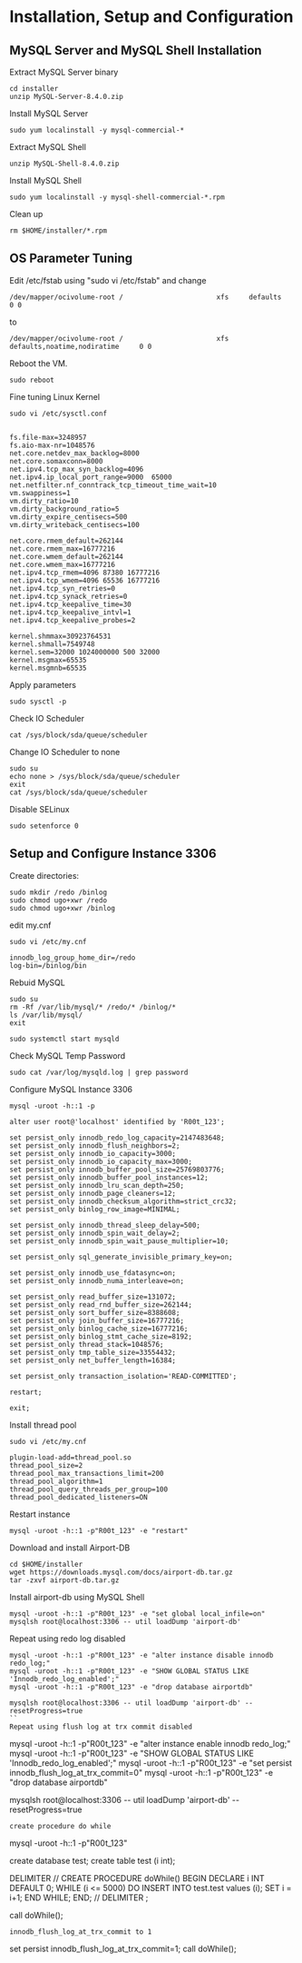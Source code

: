 # Installation, Setup and Configuration
## MySQL Server and MySQL Shell Installation
Extract MySQL Server binary
```
cd installer
unzip MySQL-Server-8.4.0.zip
```
Install MySQL Server
```
sudo yum localinstall -y mysql-commercial-*
```
Extract MySQL Shell
```
unzip MySQL-Shell-8.4.0.zip
```
Install MySQL Shell
```
sudo yum localinstall -y mysql-shell-commercial-*.rpm
```
Clean up
```
rm $HOME/installer/*.rpm
```
## OS Parameter Tuning
Edit /etc/fstab using "sudo vi /etc/fstab" and change 
```
/dev/mapper/ocivolume-root /                       xfs     defaults        0 0
```
to
```
/dev/mapper/ocivolume-root /                       xfs     defaults,noatime,nodiratime     0 0
```
Reboot the VM.
```
sudo reboot
```
Fine tuning Linux Kernel
```
sudo vi /etc/sysctl.conf


fs.file-max=3248957
fs.aio-max-nr=1048576
net.core.netdev_max_backlog=8000
net.core.somaxconn=8000
net.ipv4.tcp_max_syn_backlog=4096
net.ipv4.ip_local_port_range=9000  65000
net.netfilter.nf_conntrack_tcp_timeout_time_wait=10
vm.swappiness=1
vm.dirty_ratio=10
vm.dirty_background_ratio=5
vm.dirty_expire_centisecs=500
vm.dirty_writeback_centisecs=100

net.core.rmem_default=262144
net.core.rmem_max=16777216
net.core.wmem_default=262144
net.core.wmem_max=16777216
net.ipv4.tcp_rmem=4096 87380 16777216
net.ipv4.tcp_wmem=4096 65536 16777216
net.ipv4.tcp_syn_retries=0
net.ipv4.tcp_synack_retries=0
net.ipv4.tcp_keepalive_time=30
net.ipv4.tcp_keepalive_intvl=1
net.ipv4.tcp_keepalive_probes=2

kernel.shmmax=30923764531
kernel.shmall=7549748
kernel.sem=32000 1024000000 500 32000
kernel.msgmax=65535
kernel.msgmnb=65535

```
Apply parameters
```
sudo sysctl -p
```
Check IO Scheduler
```
cat /sys/block/sda/queue/scheduler
```
Change IO Scheduler to none
```
sudo su
echo none > /sys/block/sda/queue/scheduler
exit
cat /sys/block/sda/queue/scheduler
```
Disable SELinux
```
sudo setenforce 0
```
## Setup and Configure Instance 3306
Create directories:
```
sudo mkdir /redo /binlog
sudo chmod ugo+xwr /redo
sudo chmod ugo+xwr /binlog
```
edit my.cnf
```
sudo vi /etc/my.cnf

innodb_log_group_home_dir=/redo
log-bin=/binlog/bin
```
Rebuid MySQL
```
sudo su
rm -Rf /var/lib/mysql/* /redo/* /binlog/*
ls /var/lib/mysql/
exit

sudo systemctl start mysqld
```
Check MySQL Temp Password
```
sudo cat /var/log/mysqld.log | grep password
```
Configure MySQL Instance 3306
```
mysql -uroot -h::1 -p

alter user root@'localhost' identified by 'R00t_123';

set persist_only innodb_redo_log_capacity=2147483648;
set persist_only innodb_flush_neighbors=2;
set persist_only innodb_io_capacity=3000;
set persist_only innodb_io_capacity_max=3000;
set persist_only innodb_buffer_pool_size=25769803776;
set persist_only innodb_buffer_pool_instances=12;
set persist_only innodb_lru_scan_depth=250;
set persist_only innodb_page_cleaners=12;
set persist_only innodb_checksum_algorithm=strict_crc32;
set persist_only binlog_row_image=MINIMAL;

set persist_only innodb_thread_sleep_delay=500; 
set persist_only innodb_spin_wait_delay=2;
set persist_only innodb_spin_wait_pause_multiplier=10;

set persist_only sql_generate_invisible_primary_key=on;

set persist_only innodb_use_fdatasync=on;
set persist_only innodb_numa_interleave=on;

set persist_only read_buffer_size=131072;
set persist_only read_rnd_buffer_size=262144;
set persist_only sort_buffer_size=8388608;
set persist_only join_buffer_size=16777216;
set persist_only binlog_cache_size=16777216;
set persist_only binlog_stmt_cache_size=8192;
set persist_only thread_stack=1048576;
set persist_only tmp_table_size=33554432;
set persist_only net_buffer_length=16384;

set persist_only transaction_isolation='READ-COMMITTED';

restart;

exit;
```
Install thread pool
```
sudo vi /etc/my.cnf

plugin-load-add=thread_pool.so
thread_pool_size=2
thread_pool_max_transactions_limit=200
thread_pool_algorithm=1
thread_pool_query_threads_per_group=100
thread_pool_dedicated_listeners=ON

```
Restart instance
```
mysql -uroot -h::1 -p"R00t_123" -e "restart"
```
Download and install Airport-DB
```
cd $HOME/installer
wget https://downloads.mysql.com/docs/airport-db.tar.gz
tar -zxvf airport-db.tar.gz
```
Install airport-db using MySQL Shell
```
mysql -uroot -h::1 -p"R00t_123" -e "set global local_infile=on"
mysqlsh root@localhost:3306 -- util loadDump 'airport-db'
```
Repeat using redo log disabled
```
mysql -uroot -h::1 -p"R00t_123" -e "alter instance disable innodb redo_log;"
mysql -uroot -h::1 -p"R00t_123" -e "SHOW GLOBAL STATUS LIKE 'Innodb_redo_log_enabled';"
mysql -uroot -h::1 -p"R00t_123" -e "drop database airportdb"

mysqlsh root@localhost:3306 -- util loadDump 'airport-db' --resetProgress=true
``
Repeat using flush log at trx commit disabled
```
mysql -uroot -h::1 -p"R00t_123" -e "alter instance enable innodb redo_log;"
mysql -uroot -h::1 -p"R00t_123" -e "SHOW GLOBAL STATUS LIKE 'Innodb_redo_log_enabled';"
mysql -uroot -h::1 -p"R00t_123" -e "set persist innodb_flush_log_at_trx_commit=0"
mysql -uroot -h::1 -p"R00t_123" -e "drop database airportdb"

mysqlsh root@localhost:3306 -- util loadDump 'airport-db' --resetProgress=true
```
create procedure do while
```
mysql -uroot -h::1 -p"R00t_123"

create database test;
create table test (i int);

DELIMITER // 
CREATE PROCEDURE doWhile() 
BEGIN
  DECLARE i INT DEFAULT 0;
  WHILE (i <= 5000) DO
    INSERT INTO test.test values (i);
    SET i = i+1;
  END WHILE;
END;
//
DELIMITER ;

call doWhile();
```
innodb_flush_log_at_trx_commit to 1
```
set persist innodb_flush_log_at_trx_commit=1;
call doWhile();
```


